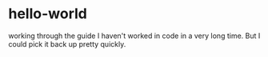 # hello-world
working through the guide
I haven't worked in code in a very long time.  But I could pick it back up pretty quickly.
